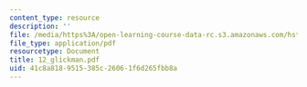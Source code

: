 ```yaml
---
content_type: resource
description: ''
file: /media/https%3A/open-learning-course-data-rc.s3.amazonaws.com/hst-121-gastroenterology-fall-2005/41c8a8189515385c26061f6d265fbb8a_12_glickman.pdf
file_type: application/pdf
resourcetype: Document
title: 12_glickman.pdf
uid: 41c8a818-9515-385c-2606-1f6d265fbb8a
---
```

